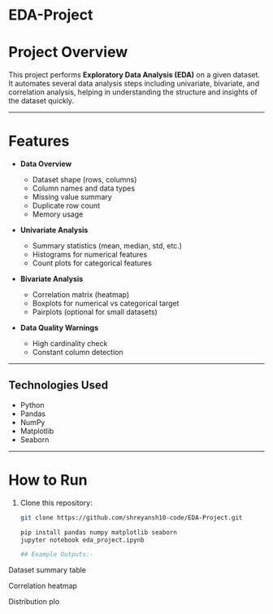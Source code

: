 # EDA-Project


# Project Overview
This project performs **Exploratory Data Analysis (EDA)** on a given dataset.  
It automates several data analysis steps including univariate, bivariate, and correlation analysis, helping in understanding the structure and insights of the dataset quickly.

---

# Features
- **Data Overview**  
  - Dataset shape (rows, columns)  
  - Column names and data types  
  - Missing value summary  
  - Duplicate row count  
  - Memory usage  

- **Univariate Analysis**  
  - Summary statistics (mean, median, std, etc.)  
  - Histograms for numerical features  
  - Count plots for categorical features  

- **Bivariate Analysis**  
  - Correlation matrix (heatmap)  
  - Boxplots for numerical vs categorical target  
  - Pairplots (optional for small datasets)  

- **Data Quality Warnings**  
  - High cardinality check  
  - Constant column detection  

---

##  Technologies Used
- Python  
- Pandas  
- NumPy  
- Matplotlib  
- Seaborn  



---

# How to Run
1. Clone this repository:
   ```bash
   git clone https://github.com/shreyansh10-code/EDA-Project.git

   pip install pandas numpy matplotlib seaborn
   jupyter notebook eda_project.ipynb

   ## Example Outputs:-

Dataset summary table

Correlation heatmap

Distribution plo




